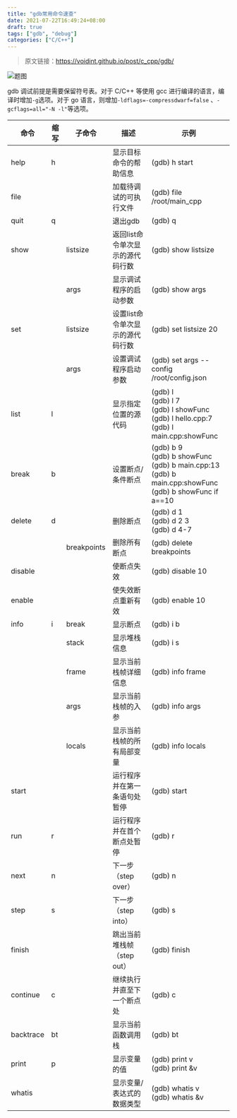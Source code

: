 ```yaml
---
title: "gdb常用命令速查"
date: 2021-07-22T16:49:24+08:00
draft: true
tags: ["gdb", "debug"]
categories: ["C/C++"]
---
```


> 原文链接：https://voidint.github.io/post/c_cpp/gdb/

![题图](https://voidint.github.io/c_cpp/gdb.gif)


gdb 调试前提是需要保留符号表。对于 C/C++ 等使用 gcc 进行编译的语言，编译时增加`-g`选项。对于 go 语言，则增加`-ldflags=-compressdwarf=false` 、`-gcflags=all="-N -l"`等选项。



| 命令      | 缩写 | 子命令      | 描述                             | 示例                                                         |
| --------- | ---- | ----------- | -------------------------------- | ------------------------------------------------------------ |
| help      | h    |             | 显示目标命令的帮助信息           | (gdb) h start                                                |
| file      |      |             | 加载待调试的可执行文件           | (gdb) file /root/main_cpp                                    |
| quit      | q    |             | 退出gdb                          | (gdb) q                                                      |
| show      |      | listsize    | 返回list命令单次显示的源代码行数 | (gdb) show listsize                                          |
|           |      | args        | 显示调试程序的启动参数           | (gdb) show args                                              |
| set       |      | listsize    | 设置list命令单次显示的源代码行数 | (gdb) set listsize 20                                        |
|           |      | args        | 设置调试程序启动参数             | (gdb) set args --config /root/config.json                    |
| list      | l    |             | 显示指定位置的源代码             | (gdb) l<br />(gdb) l 7<br />(gdb) l showFunc<br />(gdb) l hello.cpp:7<br />(gdb) l main.cpp:showFunc |
| break     | b    |             | 设置断点/条件断点                | (gdb) b 9<br />(gdb) b showFunc<br />(gdb) b main.cpp:13<br />(gdb) b main.cpp:showFunc<br />(gdb) b showFunc if a==10 |
| delete    | d    |             | 删除断点                         | (gdb) d 1<br />(gdb) d 2 3<br />(gdb) d 4-7                  |
|           |      | breakpoints | 删除所有断点                     | (gdb) delete breakpoints                                     |
| disable   |      |             | 使断点失效                       | (gdb) disable 10                                             |
| enable    |      |             | 使失效断点重新有效               | (gdb) enable 10                                              |
| info      | i    | break       | 显示断点                         | (gdb) i b                                                    |
|           |      | stack       | 显示堆栈信息                     | (gdb) i s                                                    |
|           |      | frame       | 显示当前栈帧详细信息             | (gdb) info frame                                             |
|           |      | args        | 显示当前栈帧的入参               | (gdb) info args                                              |
|           |      | locals      | 显示当前栈帧的所有局部变量       | (gdb) info locals                                            |
| start     |      |             | 运行程序并在第一条语句处暂停     | (gdb) start                                                  |
| run       | r    |             | 运行程序并在首个断点处暂停       | (gdb) r                                                      |
| next      | n    |             | 下一步（step over）              | (gdb) n                                                      |
| step      | s    |             | 下一步（step into）              | (gdb) s                                                      |
| finish    |      |             | 跳出当前堆栈帧（step out）       | (gdb) finish                                                 |
| continue  | c    |             | 继续执行并直至下一个断点处       | (gdb) c                                                      |
| backtrace | bt   |             | 显示当前函数调用栈               | (gdb) bt                                                     |
| print     | p    |             | 显示变量的值                     | (gdb) print v<br />(gdb) print &v                            |
| whatis    |      |             | 显示变量/表达式的数据类型        | (gdb) whatis v<br />(gdb) whatis &v                          |

